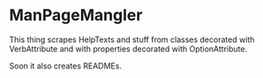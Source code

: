 # ManPageMangler

This thing scrapes HelpTexts and stuff from classes decorated with VerbAttribute and with properties decorated with OptionAttribute.

Soon it also creates READMEs.